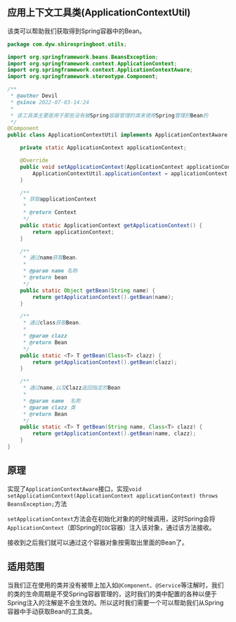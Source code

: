 ## 应用上下文工具类(ApplicationContextUtil)

该类可以帮助我们获取得到Spring容器中的Bean。

```JAVA
package com.dyw.shirospringboot.utils;

import org.springframework.beans.BeansException;
import org.springframework.context.ApplicationContext;
import org.springframework.context.ApplicationContextAware;
import org.springframework.stereotype.Component;

/**
 * @author Devil
 * @since 2022-07-03-14:24
 *
 * 该工具类主要是用于那些没有被Spring容器管理的类来使用Spring管理的Bean的
 */
@Component
public class ApplicationContextUtil implements ApplicationContextAware {

    private static ApplicationContext applicationContext;

    @Override
    public void setApplicationContext(ApplicationContext applicationContext) throws BeansException {
        ApplicationContextUtil.applicationContext = applicationContext;
    }

    /**
     * 获取applicationContext
     *
     * @return Context
     */
    public static ApplicationContext getApplicationContext() {
        return applicationContext;
    }

    /**
     * 通过name获取Bean.
     *
     * @param name 名称
     * @return bean
     */
    public static Object getBean(String name) {
        return getApplicationContext().getBean(name);
    }

    /**
     * 通过class获取Bean.
     *
     * @param clazz
     * @return Bean
     */
    public static <T> T getBean(Class<T> clazz) {
        return getApplicationContext().getBean(clazz);
    }

    /**
     * 通过name,以及Clazz返回指定的Bean
     *
     * @param name  名称
     * @param clazz 类
     * @return Bean
     */
    public static <T> T getBean(String name, Class<T> clazz) {
        return getApplicationContext().getBean(name, clazz);
    }
}
```

## 原理

实现了`ApplicationContextAware`接口，实现`void setApplicationContext(ApplicationContext applicationContext) throws BeansException;`方法

`setApplicationContext`方法会在初始化对象的的时候调用，这时Spring会将`ApplicationContext`（即Spring的`IOC`容器）注入该对象，通过该方法接收。

接收到之后我们就可以通过这个容器对象按需取出里面的Bean了。

## 适用范围

当我们正在使用的类并没有被带上加入如`@Component`、`@Service`等注解时，我们的类的生命周期是不受Spring容器管理的，这时我们的类中配置的各种以便于Spring注入的注解是不会生效的。所以这时我们需要一个可以帮助我们从Spring容器中手动获取Bean的工具类。